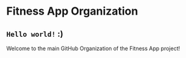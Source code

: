 # Fitness App Organization

## `Hello world!` :)

Welcome to the main GitHub Organization of the Fitness App project!
